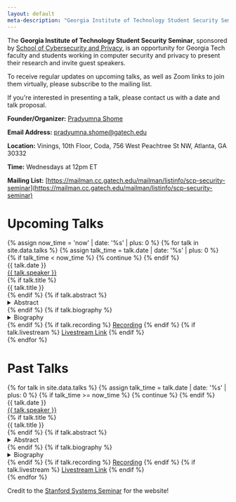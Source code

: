 ```yaml
---
layout: default
meta-description: "Georgia Institute of Technology Student Security Seminar"
---
```


The **Georgia Institute of Technology Student Security Seminar**, sponsored by [School of Cybersecurity and Privacy](https://scp.cc.gatech.edu/), is an opportunity for Georgia Tech faculty and students working in computer security and privacy to present their research and invite guest speakers. 

To receive regular updates on upcoming talks, as well as Zoom links to join them virtually, please subscribe to the mailing list.

If you're interested in presenting a talk, please contact us with a date and talk proposal.

**Founder/Organizer:** [Pradyumna Shome](https://pradyumnashome.com/)

**Email Address:** [pradyumna.shome@gatech.edu](mailto://pradyumna.shome@gatech.edu)

**Location:** Vinings, 10th Floor, Coda, 756 West Peachtree St NW, Atlanta, GA 30332

**Time:** Wednesdays at 12pm ET

**Mailing List:** [https://mailman.cc.gatech.edu/mailman/listinfo/scp-security-seminar](https://mailman.cc.gatech.edu/mailman/listinfo/scp-security-seminar)

# Upcoming Talks

<div class="talk-list">
  {% assign now_time = 'now' | date: '%s' | plus: 0 %}
  {% for talk in site.data.talks %}
  {% assign talk_time = talk.date | date: '%s' | plus: 0 %}
  {% if talk_time < now_time %}
    {% continue %}
  {% endif %}
  <div class="talk list-group-item">
  <div class="talk-date">{{ talk.date }}</div>
  <div class="talk-presenter"><a href="{{ talk.website }}">{{ talk.speaker }}</a></div>
  {% if talk.title %}
  <div><span>{{ talk.title }}</span></div>
  {% endif %}
  {% if talk.abstract %}
    <details>
    <summary>Abstract</summary>
    {{ talk.abstract }}
    </details>
  {% endif %}
  {% if talk.biography %}
    <details>
    <summary>Biography</summary>
    {{ talk.biography }}
    </details>
  {% endif %}
  {% if talk.recording %}
    <a href="{{ talk.recording }}">Recording</a>
  {% endif %}
  {% if talk.livestream %}
    <a href="{{ talk.livestream }}">Livestream Link</a>
  {% endif %}
  </div>
  {% endfor %}
</div>

# Past Talks

<div class="talk-list">
  {% for talk in site.data.talks %}
  {% assign talk_time = talk.date | date: '%s' | plus: 0 %}
  {% if talk_time >= now_time %}
    {% continue %}
  {% endif %}
  <div class="talk list-group-item">
  <div class="talk-date">{{ talk.date }}</div>
  <div class="talk-presenter"><a href="{{ talk.website }}">{{ talk.speaker }}</a></div>
  {% if talk.title %}
  <div><span>{{ talk.title }}</span></div>
  {% endif %}
  {% if talk.abstract %}
    <details>
    <summary>Abstract</summary>
    {{ talk.abstract }}
    </details>
  {% endif %}
  {% if talk.biography %}
    <details>
    <summary>Biography</summary>
    {{ talk.biography }}
    </details>
  {% endif %}
  {% if talk.recording %}
    <a href="{{ talk.recording }}">Recording</a>
  {% endif %}
  {% if talk.livestream %}
    <a href="{{ talk.livestream }}">Livestream Link</a>
  {% endif %}
  </div>
  {% endfor %}
</div>

Credit to the [Stanford Systems Seminar](https://systemsseminar.cs.stanford.edu/) for the website!
